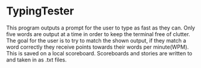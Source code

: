 # TypingTester


This program outputs a prompt for the user to type as fast as they can. Only five words are output at a time in order to keep the terminal free of clutter. The goal for the user is to try to match the shown output, if they match a word correctly they receive points towards their words per minute(WPM). This is saved on a local scoreboard. Scoreboards and stories are written to and taken in as .txt files.
